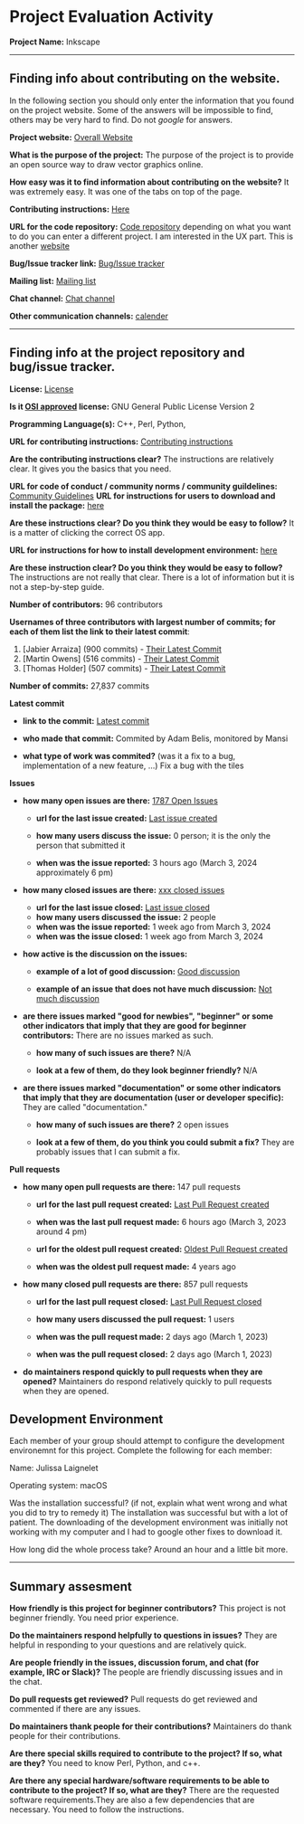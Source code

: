 # Project Evaluation Activity



__Project Name:__  Inkscape


---

## Finding info about contributing on the website.

In the following section you should only enter the information that you
found on the project website. Some of the answers will be impossible to find, others
may be very hard to find. Do not _google_ for answers.

__Project website:__ [Overall Website](https://inkscape.org/) 

__What is the purpose of the project:__ The purpose of the project is to provide an open source way to draw vector graphics online. 


__How easy was it to find information about contributing on the website?__ It was extremely easy. It was one of the tabs on top of the page. 


__Contributing instructions:__ [Here](https://inkscape.org/contribute/)

__URL for the code repository:__ [Code repository](https://gitlab.com/inkscape) depending on what you want to do you can enter a different project. I am interested in the UX  part. This is another [website](https://github.com/oudream/inkscape?tab=readme-ov-file)


__Bug/Issue tracker link:__ [Bug/Issue tracker](https://gitlab.com/inkscape/ux/-/issues/?sort=created_date&state=opened&first_page_size=20)

__Mailing list:__ [Mailing list](http://lists.inkscape.org/)

__Chat channel:__ [Chat channel](http://chat.inkscape.org/)

__Other communication channels:__ [calender](https://inkscape.org/cals/)


---

## Finding info at the project repository and bug/issue tracker.

__License:__ [License](https://inkscape.org/about/license/#:~:text=GNU%20GENERAL%20PUBLIC%20LICENSE&text=Copyright%20(C)%201989%2C%201991%20Free%20Software%20Foundation%2C%20Inc.)

__Is it [OSI approved](https://opensource.org/licenses/alphabetical) license:__ GNU General Public License Version 2

__Programming Language(s):__ C++, Perl, Python, 

__URL for contributing instructions:__ [Contributing instructions](https://github.com/oudream/inkscape/blob/master/CONTRIBUTING.md)

__Are the contributing instructions clear?__ The instructions are relatively clear. It gives you the basics that you need. 

__URL for code of conduct / community norms / community guildelines:__ [Community Guidelines](https://inkscape.org/community/coc/)
__URL for instructions for users to download and install the package:__  [here]( https://inkscape.org/release/inkscape-1.3.2/)


__Are these instructions clear? Do you think they would be easy to follow?__ It is a matter of clicking the correct OS app. 


__URL for instructions for how to install development environment:__ [here](https://inkscape.org/develop/getting-started/) 


__Are these instruction clear? Do you think they would be easy to follow?__
The instructions are not really that clear. There is a lot of information but it is not a step-by-step guide. 

__Number of contributors:__ 96 contributors


__Usernames of three contributors with largest number of commits; for
each of them list the link to their latest commit__:

1. [Jabier Arraiza] (900 commits) - [Their Latest Commit](https://gitlab.com/inkscape/inkscape/-/commit/13fb338dec5dce0673d3a73b5419127d0fe13fc8)
1. [Martin Owens] (516 commits) - [Their Latest Commit](https://gitlab.com/inkscape/inkscape/-/commit/5b39088e12f9c93399948e2cb5d53e46d66bf35f)
1. [Thomas Holder] (507 commits) - [Their Latest Commit](https://gitlab.com/inkscape/inkscape/-/commit/b37f8610544c18f4478e5b0caa25b30feb677365)


__Number of commits:__ 27,837 commits

__Latest commit__ 

- __link to the commit:__ [Latest commit](https://gitlab.com/inkscape/inkscape/-/commit/025a20f373a5be9bd1b58fac7678b955cac46635)
- __who made that commit:__ Commited by Adam Belis, monitored by Mansi

- __what type of work was commited?__ (was it a fix to a bug, implementation of a new feature, ...)
Fix a bug with the tiles

__Issues__

- __how many open issues are there:__ [1787 Open Issues](https://gitlab.com/inkscape/inkscape/-/issues/)

    - __url for the last issue created:__ [Last issue created](https://gitlab.com/inkscape/inkscape/-/issues/4787)

    - __how many users discuss the issue:__ 0 person; it is the only the person that submitted it
    
    - __when was the issue reported:__ 3 hours ago (March 3, 2024 approximately 6 pm)
    

- __how many closed issues are there:__ [xxx closed issues](https://gitlab.com/inkscape/inkscape/-/issues/?sort=created_date&state=closed&first_page_size=20)
    - __url for the last issue closed:__ [Last issue closed](https://gitlab.com/inkscape/inkscape/-/issues/4778)
    - __how many users discussed the issue:__ 2 people
    - __when was the issue reported:__ 1 week ago from March 3, 2024
    - __when was the issue closed:__ 1 week ago from March 3, 2024

- __how active is the discussion on the issues:__ 

    - __example of a lot of good discussion:__ [Good discussion](https://gitlab.com/inkscape/inkscape/-/issues/3649)
    
    - __example of an issue that does not have much discussion:__ [Not much discussion](https://gitlab.com/inkscape/inkscape/-/issues/4785)



- __are there issues marked "good for newbies", "beginner" or some other indicators that imply that they are good for beginner contributors:__ There are no issues marked as such. 

    - __how many of such issues are there?__ N/A
    
    - __look at a few of them, do they look beginner friendly?__ N/A



- __are there issues marked "documentation" or some other indicators that imply that they are documentation (user or developer specific):__ 
They are called "documentation."
    - __how many of such issues are there?__ 2 open issues 
    
    - __look at a few of them, do you think you could submit a fix?__ They are probably issues that I can submit a fix. 



__Pull requests__

- __how many open pull requests are there:__ 147 pull requests

    - __url for the last pull request created:__ [Last Pull Request created](https://gitlab.com/inkscape/inkscape/-/merge_requests)
    
    - __when was the last pull request made:__ 6 hours ago (March 3, 2023 around 4 pm) 

    - __url for the oldest pull request created:__ [Oldest Pull Request created](https://gitlab.com/inkscape/inkscape/-/merge_requests/694)
    
    - __when was the oldest pull request made:__ 4 years ago

- __how many closed pull requests are there:__ 857 pull requests

    - __url for the last pull request closed:__ [Last Pull Request closed](https://gitlab.com/inkscape/inkscape/-/merge_requests/6200)
    
    - __how many users discussed the pull request:__ 1 users
    
    - __when was the pull request made:__  2 days ago (March 1, 2023)
    
    - __when was the pull request closed:__ 2 days ago (March 1, 2023)
    

- __do maintainers respond quickly to pull requests when they are opened?__ Maintainers do respond relatively quickly to pull requests when they are opened. 


## Development Environment 

Each member of your group should attempt to configure the development environemnt 
for this project. Complete the following for each member:

Name: Julissa Laignelet

Operating system: macOS

Was the installation successful? (if not, explain what went wrong and 
what you did to try to remedy it)
The installation was successful but with a lot of patient. The downloading of the development environment was initially not working with my computer and I had to google other fixes to download it. 

How long did the whole process take? 
Around an hour and a little bit more. 

---


## Summary assesment
__How friendly is this project for beginner contributors?__
This project is not beginner friendly. You need prior experience. 



__Do the maintainers respond helpfully to questions in issues?__
They are helpful in responding to your questions and are relatively quick. 


__Are people friendly in the issues, discussion forum, and chat (for example, IRC or Slack)?__
The people are friendly discussing issues and in the chat. 



__Do pull requests get reviewed?__
Pull requests do get reviewed and commented if there are any issues. 


__Do maintainers thank people for their contributions?__
Maintainers do thank people for their contributions. 


__Are there special skills required to contribute to the project? If so, what are they?__
You need to know Perl, Python, and c++.


__Are there any special hardware/software requirements to be able to contribute to the project? If so, what are they?__
There are the requested software requirements.They are also a few dependencies that are necessary. You need to follow the instructions. 
